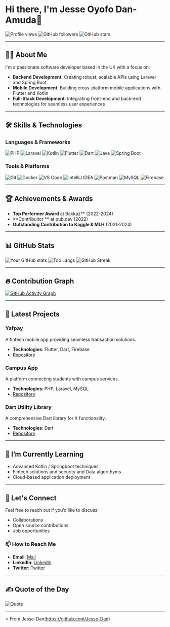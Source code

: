 # Hi there, I'm Jesse Oyofo Dan-Amuda👋

![Profile views](https://gpvc.arturio.dev/Jesse-Dan)
![GitHub followers](https://img.shields.io/github/followers/Jesse-Dan?label=Followers&style=social)
![GitHub stars](https://img.shields.io/github/stars/Jesse-Dan?label=Stars&style=social)

---

## 👨‍💻 About Me

I'm a passionate software developer based in the UK with a focus on:
- **Backend Development**: Creating robust, scalable APIs using Laravel and Spring Boot
- **Mobile Development**: Building cross-platform mobile applications with Flutter and Kotlin
- **Full-Stack Development**: Integrating front-end and back-end technologies for seamless user experiences

---

## 🛠️ Skills & Technologies

### Languages & Frameworks
![PHP](https://img.shields.io/badge/-PHP-777BB4?style=for-the-badge&logo=php&logoColor=white)
![Laravel](https://img.shields.io/badge/-Laravel-FF2D20?style=for-the-badge&logo=laravel&logoColor=white)
![Kotlin](https://img.shields.io/badge/-Kotlin-0095D5?style=for-the-badge&logo=kotlin&logoColor=white)
![Flutter](https://img.shields.io/badge/-Flutter-02569B?style=for-the-badge&logo=flutter&logoColor=white)
![Dart](https://img.shields.io/badge/-Dart-0175C2?style=for-the-badge&logo=dart&logoColor=white)
![Java](https://img.shields.io/badge/-Java-007396?style=for-the-badge&logo=java&logoColor=white)
![Spring Boot](https://img.shields.io/badge/-Spring%20Boot-6DB33F?style=for-the-badge&logo=spring-boot&logoColor=white)

### Tools & Platforms
![Git](https://img.shields.io/badge/-Git-F05032?style=for-the-badge&logo=git&logoColor=white)
![Docker](https://img.shields.io/badge/-Docker-2496ED?style=for-the-badge&logo=docker&logoColor=white)
![VS Code](https://img.shields.io/badge/-VS%20Code-007ACC?style=for-the-badge&logo=visual-studio-code&logoColor=white)
![IntelliJ IDEA](https://img.shields.io/badge/-IntelliJ%20IDEA-000000?style=for-the-badge&logo=intellij-idea&logoColor=white)
![Postman](https://img.shields.io/badge/-Postman-FF6C37?style=for-the-badge&logo=postman&logoColor=white)
![MySQL](https://img.shields.io/badge/-MySQL-4479A1?style=for-the-badge&logo=mysql&logoColor=white)
![Firebase](https://img.shields.io/badge/-Firebase-FFCA28?style=for-the-badge&logo=firebase&logoColor=black)

---

## 🏆 Achievements & Awards

- **Top Performer Award** at Bakkaz** (2022-2024)
- **Contribuitor ** at pub.dev (2022)
- **Outstanding Contribution to Kaggle & MLH** (2021-2024)

---

## 📊 GitHub Stats

![Your GitHub stats](https://github-readme-stats.vercel.app/api?username=Jesse-Dan&show_icons=true&theme=radical)
![Top Langs](https://github-readme-stats.vercel.app/api/top-langs/?username=Jesse-Dan&layout=compact&theme=radical)
![GitHub Streak](https://github-readme-streak-stats.herokuapp.com/?user=Jesse-Dan&theme=radical)

---

## 🔥 Contribution Graph

[![GitHub Activity Graph](https://activity-graph.herokuapp.com/graph?username=Jesse-Dan&theme=react-dark&area=true)](https://github.com/Jesse-Dan)

---

## 🚀 Latest Projects

### Yafpay
A fintech mobile app providing seamless transaction solutions.
- **Technologies**: Flutter, Dart, Firebase
- [Repository](https://github.com/Jesse-Dan/yafpay)

### Campus App
A platform connecting students with campus services.
- **Technologies**: PHP, Laravel, MySQL
- [Repository](https://github.com/Jesse-Dan/campus-app)

### Dart Utility Library
A comprehensive Dart library for X functionality.
- **Technologies**: Dart
- [Repository](https://github.com/Jesse-Dan/go_navigator)

---

## 🌱 I’m Currently Learning

- Advanced Kotlin / Springboot techniques
- Fintech solutions and security and Data algorithyms
- Cloud-based application deployment

---

## 💬 Let's Connect

Feel free to reach out if you’d like to discuss:
- Collaborations
- Open source contributions
- Job opportunities

### 📫 How to Reach Me
- **Email**: [Mail](mailto:jessedan160@gmail.com)
- **LinkedIn**: [LinkedIn](linkedin.com/in/sir-jesse-dan-amuda-99895322a/)
- **Twitter**: [Twitter](https://x.com/jessedan160)

---

## ✍️ Quote of the Day

![Quote](https://quotes-github-readme.vercel.app/api?type=horizontal&theme=radical)

---

⭐️ From Jesse-Dan(https://github.com/Jesse-Dan)
